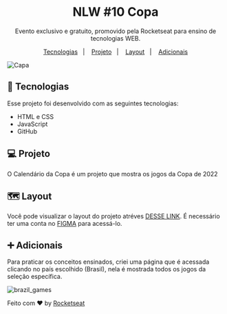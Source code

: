 <h1 align="center"> NLW #10 Copa </h1>

<p align="center">
Evento exclusivo e gratuito, promovido pela Rocketseat para ensino de tecnologias WEB.
</p>

<p align="center">
  <a href="#-tecnologias">Tecnologias</a>&nbsp;&nbsp;&nbsp;|&nbsp;&nbsp;&nbsp;
  <a href="#-projeto">Projeto</a>&nbsp;&nbsp;&nbsp;|&nbsp;&nbsp;&nbsp;
  <a href="#-layout">Layout</a>&nbsp;&nbsp;&nbsp;|&nbsp;&nbsp;&nbsp;
  <a href="#-adicionais">Adicionais</a>
</p>

![Capa](https://user-images.githubusercontent.com/102264203/200135902-dfb15354-a1c7-41e3-85a2-0c716d650557.jpg)




## 🚀 Tecnologias

Esse projeto foi desenvolvido com as seguintes tecnologias:

- HTML e CSS
- JavaScript
- GitHub



## 💻 Projeto

O Calendário da Copa é um projeto que mostra os jogos da Copa de 2022


## 🗺️ Layout
Você pode visualizar o layout do projeto atréves [DESSE LINK](). É necessário ter uma conta no [FIGMA](https://figma.com) para acessá-lo.



## ➕ Adicionais
Para praticar os conceitos ensinados, criei uma página que é acessada clicando no país escolhido (Brasil), nela é mostrada todos os jogos da seleção específica.


![brazil_games](https://user-images.githubusercontent.com/102264203/200135911-fb93aaf5-ae3d-40a6-8c50-d6a1dc158e73.png)



Feito com ♥ by <a href="https://www.rocketseat.com.br/">Rocketseat</a>
